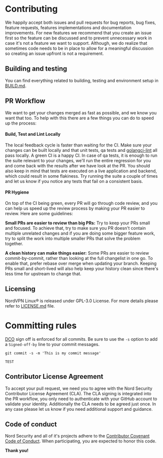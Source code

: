 # Contributing
We happily accept both issues and pull requests for bug reports, bug fixes, feature requests, features implementations and documentation improvements.
For new features we recommend that you create an issue first so the feature can be discussed and to prevent unnecessary work in case it's not a feature we want to support.
Although, we do realize that sometimes code needs to be in place to allow for a meaningful discussion so creating an issue upfront is not a requirement.
## Building and testing
You can find everything related to building, testing and environment setup in [BUILD.md](BUILD.md).
## PR Workflow
We want to get your changes merged as fast as possible, and we know you want that too. 
To help with this there are a few things you can do to speed up the process:
#### Build, Test and Lint Locally
The local feedback cycle is faster than waiting for the CI. Make sure your changes can be built locally and that unit tests, qa tests and [golangci-lint](https://github.com/golangci/golangci-lint) all pass locally. 
A green CI is a happy CI.
In case of qa tests, it is enough to run the suite relevant to your changes, we'll run the entire regression for you and come back with the results after we have look at the PR. You should also keep in mind that tests are executed on a live application and backend, which could result in some flakiness.
Try running the suite a couple of times and let us know if you notice any tests that fail on a consistent basis.
#### PR Hygiene
On top of the CI being green, every PR will go through code review, and you can help us speed up the review process by making your PR easier to review. 
Here are some guidelines:

**Small PRs are easier to review than big PRs:** Try to keep your PRs small and focused. To achieve that, try to make sure you PR doesn't contain multiple unrelated changes and if you are doing some bigger feature work, try to split the work into multiple smaller PRs that solve the problem together.

**A clean history can make things easier:** Some PRs are easier to review commit-by-commit, rather than looking at the full changelist in one go. To enable that, prefer rebase over merge when updating your branch. Keeping PRs small and short-lived will also help keep your history clean since there's less time for upstream to change that.
## Licensing
NordVPN Linux® is released under GPL-3.0 License. For more details please refer to [LICENSE.md](LICENSE.md) file.
# Committing rules
[DCO](https://probot.github.io/apps/dco/) sign off is enforced for all commits. Be sure to use the `-s` option to add a `Signed-off-by` line to your commit messages.
```
git commit -s -m 'This is my commit message'

TEST
```
## Contributor License Agreement
To accept your pull request, we need you to agree with the Nord Security Contributor License Agreement (CLA).
The CLA signing is integrated into the PR workflow, you only need to authenticate with your GitHub account to validate your identity. Additionally the CLA needs to be agreed just once.
In any case please let us know if you need additional support and guidance.

## Code of conduct
Nord Security and all of it's projects adhere to the [Contributor Covenant Code of Conduct](https://github.com/NordSecurity/.github/blob/master/CODE_OF_CONDUCT.md). 
When participating, you are expected to honor this code.

**Thank you!**
